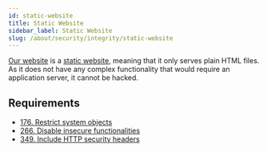 ```yaml
---
id: static-website
title: Static Website
sidebar_label: Static Website
slug: /about/security/integrity/static-website
---
```


[Our website](https://fluidattacks.com/) is
a [static website](https://en.wikipedia.org/wiki/Static_web_page),
meaning that it only serves plain HTML files.
As it does not have any complex functionality
that would require an application server,
it cannot be hacked.

## Requirements

- [176. Restrict system objects](/criteria/requirements/176)
- [266. Disable insecure functionalities](/criteria/requirements/266)
- [349. Include HTTP security headers](/criteria/requirements/349)
